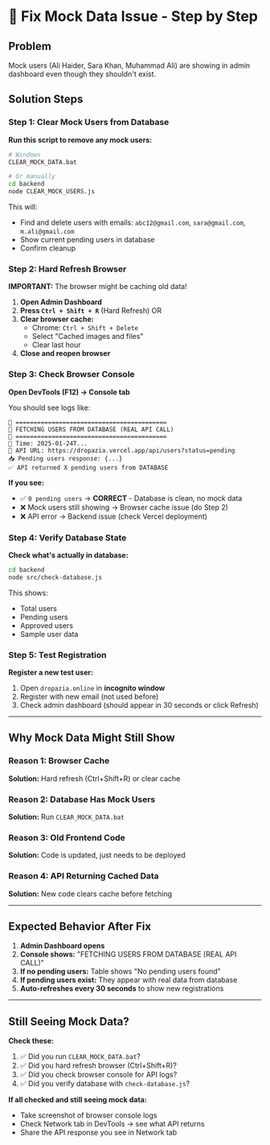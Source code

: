 # 🔧 Fix Mock Data Issue - Step by Step

## Problem
Mock users (Ali Haider, Sara Khan, Muhammad Ali) are showing in admin dashboard even though they shouldn't exist.

## Solution Steps

### Step 1: Clear Mock Users from Database
**Run this script to remove any mock users:**

```bash
# Windows
CLEAR_MOCK_DATA.bat

# Or manually
cd backend
node CLEAR_MOCK_USERS.js
```

This will:
- Find and delete users with emails: `abc12@gmail.com`, `sara@gmail.com`, `m.ali@gmail.com`
- Show current pending users in database
- Confirm cleanup

### Step 2: Hard Refresh Browser
**IMPORTANT:** The browser might be caching old data!

1. **Open Admin Dashboard**
2. **Press `Ctrl + Shift + R`** (Hard Refresh) OR
3. **Clear browser cache:**
   - Chrome: `Ctrl + Shift + Delete`
   - Select "Cached images and files"
   - Clear last hour
4. **Close and reopen browser**

### Step 3: Check Browser Console
**Open DevTools (F12) → Console tab**

You should see logs like:
```
🔄 ==========================================
🔄 FETCHING USERS FROM DATABASE (REAL API CALL)
🔄 ==========================================
🔄 Time: 2025-01-24T...
🔄 API URL: https://dropazia.vercel.app/api/users?status=pending
📥 Pending users response: {...}
✅ API returned X pending users from DATABASE
```

**If you see:**
- ✅ `0 pending users` → **CORRECT** - Database is clean, no mock data
- ❌ Mock users still showing → Browser cache issue (do Step 2)
- ❌ API error → Backend issue (check Vercel deployment)

### Step 4: Verify Database State
**Check what's actually in database:**

```bash
cd backend
node src/check-database.js
```

This shows:
- Total users
- Pending users
- Approved users
- Sample user data

### Step 5: Test Registration
**Register a new test user:**

1. Open `dropazia.online` in **incognito window**
2. Register with new email (not used before)
3. Check admin dashboard (should appear in 30 seconds or click Refresh)

---

## Why Mock Data Might Still Show

### Reason 1: Browser Cache
**Solution:** Hard refresh (Ctrl+Shift+R) or clear cache

### Reason 2: Database Has Mock Users
**Solution:** Run `CLEAR_MOCK_DATA.bat`

### Reason 3: Old Frontend Code
**Solution:** Code is updated, just needs to be deployed

### Reason 4: API Returning Cached Data
**Solution:** New code clears cache before fetching

---

## Expected Behavior After Fix

1. **Admin Dashboard opens**
2. **Console shows:** "FETCHING USERS FROM DATABASE (REAL API CALL)"
3. **If no pending users:** Table shows "No pending users found"
4. **If pending users exist:** They appear with real data from database
5. **Auto-refreshes every 30 seconds** to show new registrations

---

## Still Seeing Mock Data?

**Check these:**

1. ✅ Did you run `CLEAR_MOCK_DATA.bat`?
2. ✅ Did you hard refresh browser (Ctrl+Shift+R)?
3. ✅ Did you check browser console for API logs?
4. ✅ Did you verify database with `check-database.js`?

**If all checked and still seeing mock data:**
- Take screenshot of browser console logs
- Check Network tab in DevTools → see what API returns
- Share the API response you see in Network tab

